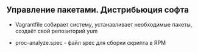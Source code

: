 ## Управление пакетами. Дистрибьюция софта

  * Vagrantfile собирает систему, устанавливает необходимые пакеты, создаёт свой репозиторий yum

  * proc-analyze.spec - файл spec для сборки скрипта в RPM  
